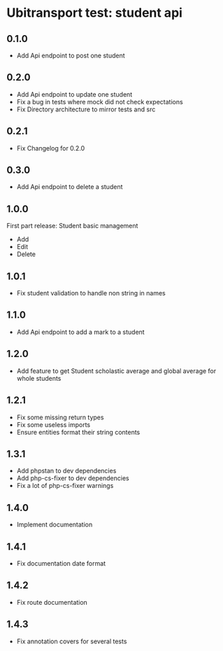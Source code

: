 Ubitransport test: student api
==

0.1.0
-

- Add Api endpoint to post one student 

0.2.0
-

- Add Api endpoint to update one student
- Fix a bug in tests where mock did not check expectations
- Fix Directory architecture to mirror tests and src

0.2.1
-

- Fix Changelog for 0.2.0

0.3.0
-

- Add Api endpoint to delete a student

1.0.0
-
First part release: Student basic management
- Add
- Edit
- Delete


1.0.1
--
- Fix student validation to handle non string in names

1.1.0
--
- Add Api endpoint to add a mark to a student

1.2.0
--
- Add feature to get Student scholastic average and global average for whole students

1.2.1
--
- Fix some missing return types
- Fix some useless imports
- Ensure entities format their string contents

1.3.1
--
- Add phpstan to dev dependencies
- Add php-cs-fixer to dev dependencies
- Fix a lot of php-cs-fixer warnings

1.4.0
--
- Implement documentation

1.4.1
--
- Fix documentation date format

1.4.2
--
- Fix route documentation

1.4.3
--
- Fix annotation covers for several tests
